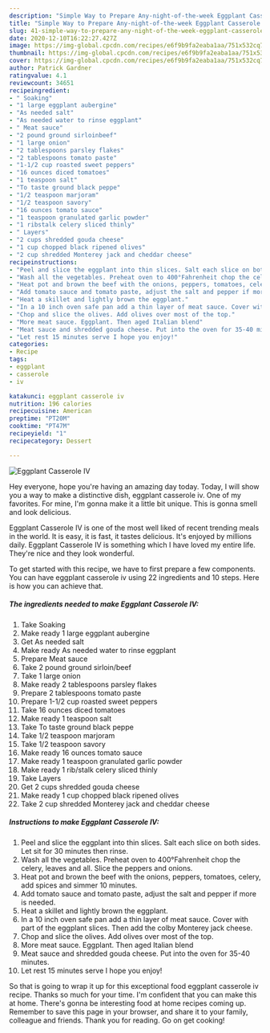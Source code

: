 ```yaml
---
description: "Simple Way to Prepare Any-night-of-the-week Eggplant Casserole IV"
title: "Simple Way to Prepare Any-night-of-the-week Eggplant Casserole IV"
slug: 41-simple-way-to-prepare-any-night-of-the-week-eggplant-casserole-iv
date: 2020-12-10T16:22:27.427Z
image: https://img-global.cpcdn.com/recipes/e6f9b9fa2eaba1aa/751x532cq70/eggplant-casserole-iv-recipe-main-photo.jpg
thumbnail: https://img-global.cpcdn.com/recipes/e6f9b9fa2eaba1aa/751x532cq70/eggplant-casserole-iv-recipe-main-photo.jpg
cover: https://img-global.cpcdn.com/recipes/e6f9b9fa2eaba1aa/751x532cq70/eggplant-casserole-iv-recipe-main-photo.jpg
author: Patrick Gardner
ratingvalue: 4.1
reviewcount: 34651
recipeingredient:
- " Soaking"
- "1 large eggplant aubergine"
- "As needed salt"
- "As needed water to rinse eggplant"
- " Meat sauce"
- "2 pound ground sirloinbeef"
- "1 large onion"
- "2 tablespoons parsley flakes"
- "2 tablespoons tomato paste"
- "1-1/2 cup roasted sweet peppers"
- "16 ounces diced tomatoes"
- "1 teaspoon salt"
- "To taste ground black peppe"
- "1/2 teaspoon marjoram"
- "1/2 teaspoon savory"
- "16 ounces tomato sauce"
- "1 teaspoon granulated garlic powder"
- "1 ribstalk celery sliced thinly"
- " Layers"
- "2 cups shredded gouda cheese"
- "1 cup chopped black ripened olives"
- "2 cup shredded Monterey jack and cheddar cheese"
recipeinstructions:
- "Peel and slice the eggplant into thin slices. Salt each slice on both sides. Let sit for 30 minutes then rinse."
- "Wash all the vegetables. Preheat oven to 400°Fahrenheit chop the celery, leaves and all. Slice the peppers and onions."
- "Heat pot and brown the beef with the onions, peppers, tomatoes, celery, add spices and simmer 10 minutes."
- "Add tomato sauce and tomato paste, adjust the salt and pepper if more is needed."
- "Heat a skillet and lightly brown the eggplant."
- "In a 10 inch oven safe pan add a thin layer of meat sauce. Cover with part of the eggplant slices. Then add the colby Monterey jack cheese."
- "Chop and slice the olives. Add olives over most of the top."
- "More meat sauce. Eggplant. Then aged Italian blend"
- "Meat sauce and shredded gouda cheese. Put into the oven for 35-40 minutes."
- "Let rest 15 minutes serve I hope you enjoy!"
categories:
- Recipe
tags:
- eggplant
- casserole
- iv

katakunci: eggplant casserole iv 
nutrition: 196 calories
recipecuisine: American
preptime: "PT20M"
cooktime: "PT47M"
recipeyield: "1"
recipecategory: Dessert

---
```



![Eggplant Casserole IV](https://img-global.cpcdn.com/recipes/e6f9b9fa2eaba1aa/751x532cq70/eggplant-casserole-iv-recipe-main-photo.jpg)

Hey everyone, hope you're having an amazing day today. Today, I will show you a way to make a distinctive dish, eggplant casserole iv. One of my favorites. For mine, I'm gonna make it a little bit unique. This is gonna smell and look delicious.

Eggplant Casserole IV is one of the most well liked of recent trending meals in the world. It is easy, it is fast, it tastes delicious. It's enjoyed by millions daily. Eggplant Casserole IV is something which I have loved my entire life. They're nice and they look wonderful.




To get started with this recipe, we have to first prepare a few components. You can have eggplant casserole iv using 22 ingredients and 10 steps. Here is how you can achieve that.

<!--inarticleads1-->

##### The ingredients needed to make Eggplant Casserole IV:

1. Take  Soaking
1. Make ready 1 large eggplant aubergine
1. Get As needed salt
1. Make ready As needed water to rinse eggplant
1. Prepare  Meat sauce
1. Take 2 pound ground sirloin/beef
1. Take 1 large onion
1. Make ready 2 tablespoons parsley flakes
1. Prepare 2 tablespoons tomato paste
1. Prepare 1-1/2 cup roasted sweet peppers
1. Take 16 ounces diced tomatoes
1. Make ready 1 teaspoon salt
1. Take To taste ground black peppe
1. Take 1/2 teaspoon marjoram
1. Take 1/2 teaspoon savory
1. Make ready 16 ounces tomato sauce
1. Make ready 1 teaspoon granulated garlic powder
1. Make ready 1 rib/stalk celery sliced thinly
1. Take  Layers
1. Get 2 cups shredded gouda cheese
1. Make ready 1 cup chopped black ripened olives
1. Take 2 cup shredded Monterey jack and cheddar cheese




<!--inarticleads2-->

##### Instructions to make Eggplant Casserole IV:

1. Peel and slice the eggplant into thin slices. Salt each slice on both sides. Let sit for 30 minutes then rinse.
1. Wash all the vegetables. Preheat oven to 400°Fahrenheit chop the celery, leaves and all. Slice the peppers and onions.
1. Heat pot and brown the beef with the onions, peppers, tomatoes, celery, add spices and simmer 10 minutes.
1. Add tomato sauce and tomato paste, adjust the salt and pepper if more is needed.
1. Heat a skillet and lightly brown the eggplant.
1. In a 10 inch oven safe pan add a thin layer of meat sauce. Cover with part of the eggplant slices. Then add the colby Monterey jack cheese.
1. Chop and slice the olives. Add olives over most of the top.
1. More meat sauce. Eggplant. Then aged Italian blend
1. Meat sauce and shredded gouda cheese. Put into the oven for 35-40 minutes.
1. Let rest 15 minutes serve I hope you enjoy!




So that is going to wrap it up for this exceptional food eggplant casserole iv recipe. Thanks so much for your time. I'm confident that you can make this at home. There's gonna be interesting food at home recipes coming up. Remember to save this page in your browser, and share it to your family, colleague and friends. Thank you for reading. Go on get cooking!
